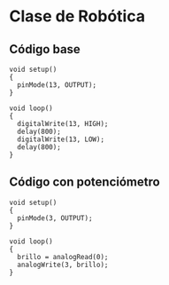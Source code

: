 # Clase de Robótica

## Código base

````
void setup()
{
  pinMode(13, OUTPUT);
}

void loop() 
{
  digitalWrite(13, HIGH);
  delay(800);
  digitalWrite(13, LOW);
  delay(800);
}
````

## Código con potenciómetro

````
void setup()
{
  pinMode(3, OUTPUT);
}

void loop() 
{
  brillo = analogRead(0);
  analogWrite(3, brillo);
}
````
